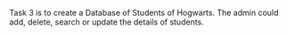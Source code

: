 Task 3 is to create a Database of Students of Hogwarts. The admin could add, delete, search or update the details of students.
